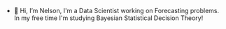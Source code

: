 - 👋 Hi, I’m Nelson, I'm a Data Scientist working on Forecasting problems. In my free time I'm studying Bayesian Statistical Decision Theory!
